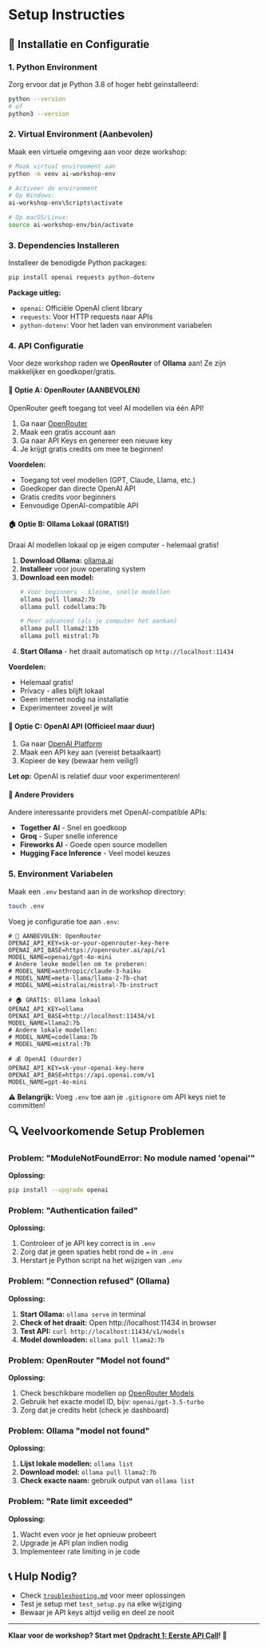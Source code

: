 # Setup Instructies

## 🔧 Installatie en Configuratie

### 1. Python Environment

Zorg ervoor dat je Python 3.8 of hoger hebt geïnstalleerd:

```bash
python --version
# of
python3 --version
```

### 2. Virtual Environment (Aanbevolen)

Maak een virtuele omgeving aan voor deze workshop:

```bash
# Maak virtual environment aan
python -m venv ai-workshop-env

# Activeer de environment
# Op Windows:
ai-workshop-env\Scripts\activate

# Op macOS/Linux:
source ai-workshop-env/bin/activate
```

### 3. Dependencies Installeren

Installeer de benodigde Python packages:

```bash
pip install openai requests python-dotenv
```

**Package uitleg:**
- `openai`: Officiële OpenAI client library
- `requests`: Voor HTTP requests naar APIs
- `python-dotenv`: Voor het laden van environment variabelen

### 4. API Configuratie

Voor deze workshop raden we **OpenRouter** of **Ollama** aan! Ze zijn makkelijker en goedkoper/gratis.

#### 🌟 Optie A: OpenRouter (AANBEVOLEN)

OpenRouter geeft toegang tot veel AI modellen via één API!

1. Ga naar [OpenRouter](https://openrouter.ai/)
2. Maak een gratis account aan
3. Ga naar API Keys en genereer een nieuwe key
4. Je krijgt gratis credits om mee te beginnen!

**Voordelen:**
- Toegang tot veel modellen (GPT, Claude, Llama, etc.)
- Goedkoper dan directe OpenAI API
- Gratis credits voor beginners
- Eenvoudige OpenAI-compatible API

#### 🏠 Optie B: Ollama Lokaal (GRATIS!)

Draai AI modellen lokaal op je eigen computer - helemaal gratis!

1. **Download Ollama:** [ollama.ai](https://ollama.ai)
2. **Installeer** voor jouw operating system
3. **Download een model:**
   ```bash
   # Voor beginners - kleine, snelle modellen
   ollama pull llama2:7b
   ollama pull codellama:7b
   
   # Meer advanced (als je computer het aankan)
   ollama pull llama2:13b
   ollama pull mistral:7b
   ```
4. **Start Ollama** - het draait automatisch op `http://localhost:11434`

**Voordelen:**
- Helemaal gratis!
- Privacy - alles blijft lokaal
- Geen internet nodig na installatie
- Experimenteer zoveel je wilt

#### 🔄 Optie C: OpenAI API (Officieel maar duur)

1. Ga naar [OpenAI Platform](https://platform.openai.com/api-keys)
2. Maak een API key aan (vereist betaalkaart)
3. Kopieer de key (bewaar hem veilig!)

**Let op:** OpenAI is relatief duur voor experimenteren!

#### 🎯 Andere Providers

Andere interessante providers met OpenAI-compatible APIs:
- **Together AI** - Snel en goedkoop
- **Groq** - Super snelle inference
- **Fireworks AI** - Goede open source modellen
- **Hugging Face Inference** - Veel model keuzes

### 5. Environment Variabelen

Maak een `.env` bestand aan in de workshop directory:

```bash
touch .env
```

Voeg je configuratie toe aan `.env`:

```env
# 🌟 AANBEVOLEN: OpenRouter
OPENAI_API_KEY=sk-or-your-openrouter-key-here
OPENAI_API_BASE=https://openrouter.ai/api/v1
MODEL_NAME=openai/gpt-4o-mini
# Andere leuke modellen om te proberen:
# MODEL_NAME=anthropic/claude-3-haiku
# MODEL_NAME=meta-llama/llama-2-7b-chat
# MODEL_NAME=mistralai/mistral-7b-instruct

# 🏠 GRATIS: Ollama lokaal
OPENAI_API_KEY=ollama
OPENAI_API_BASE=http://localhost:11434/v1
MODEL_NAME=llama2:7b
# Andere lokale modellen:
# MODEL_NAME=codellama:7b
# MODEL_NAME=mistral:7b

# 💰 OpenAI (duurder)
OPENAI_API_KEY=sk-your-openai-key-here
OPENAI_API_BASE=https://api.openai.com/v1
MODEL_NAME=gpt-4o-mini
```

**⚠️ Belangrijk:** Voeg `.env` toe aan je `.gitignore` om API keys niet te committen!



## 🔍 Veelvoorkomende Setup Problemen

### Problem: "ModuleNotFoundError: No module named 'openai'"

**Oplossing:**
```bash
pip install --upgrade openai
```

### Problem: "Authentication failed"

**Oplossing:**
1. Controleer of je API key correct is in `.env`
2. Zorg dat je geen spaties hebt rond de `=` in `.env`
3. Herstart je Python script na het wijzigen van `.env`

### Problem: "Connection refused" (Ollama)

**Oplossing:**
1. **Start Ollama:** `ollama serve` in terminal
2. **Check of het draait:** Open http://localhost:11434 in browser
3. **Test API:** `curl http://localhost:11434/v1/models`
4. **Model downloaden:** `ollama pull llama2:7b`

### Problem: OpenRouter "Model not found"

**Oplossing:**
1. Check beschikbare modellen op [OpenRouter Models](https://openrouter.ai/models)
2. Gebruik het exacte model ID, bijv: `openai/gpt-3.5-turbo`
3. Zorg dat je credits hebt (check je dashboard)

### Problem: Ollama "model not found"

**Oplossing:**
1. **Lijst lokale modellen:** `ollama list`
2. **Download model:** `ollama pull llama2:7b`
3. **Check exacte naam:** gebruik output van `ollama list`

### Problem: "Rate limit exceeded"

**Oplossing:**
1. Wacht even voor je het opnieuw probeert
2. Upgrade je API plan indien nodig
3. Implementeer rate limiting in je code

## 📞 Hulp Nodig?

- Check [`troubleshooting.md`](troubleshooting.md) voor meer oplossingen
- Test je setup met `test_setup.py` na elke wijziging
- Bewaar je API keys altijd veilig en deel ze nooit

---

**Klaar voor de workshop? Start met [Opdracht 1: Eerste API Call](01-eerste-api-call.ipynb)! 🚀**